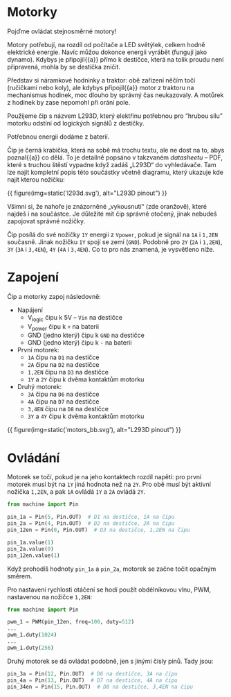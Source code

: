 # Motorky

Pojďme ovládat stejnosměrné motory!

Motory potřebují, na rozdíl od počítače a LED světýlek, celkem hodně elektrické
energie.
Navíc můžou dokonce energii vyrábět (fungují jako dynamo).
Kdybys je připojil{{a}} přímo k destičce, která na tolik proudu není
připravená, mohla by se destička zničit.

Představ si náramkové hodninky a traktor: obě zařízení něčím točí (ručičkami
nebo koly), ale kdybys připojil{{a}} motor z traktoru na mechanismus hodinek,
moc dlouho by správný čas neukazovaly.
A motůrek z hodinek by zase nepomohl při orání pole.

Použijeme čip s názvem L293D, který elektřinu potřebnou pro “hrubou sílu”
motorku odstíní od logických signálů z destičky.

Potřebnou energii dodáme z baterií.

Čip je černá krabička, která na sobě má trochu textu, ale ne dost na to,
abys poznal{{a}} co dělá.
To je detailně popsáno v takzvaném *datasheetu* – PDF, které s truchou štěstí
vypadne když zadáš „L293D“ do vyhledávače.
Tam lze najít kompletní popis této součástky včetně diagramu, který ukazuje
kde najít kterou nožičku:

{{ figure(img=static('l293d.svg'), alt="L293D pinout") }}

Všimni si, že nahoře je znázorněné „vykousnutí“ (zde oranžově),
které najdeš i na součástce.
Je důležité mít čip správně otočený, jinak nebudeš zapojovat správné nožičky.

Čip posílá do své nožičky `1Y` energii z `Vpower`, pokud je signál na
`1A` i `1,2EN` současně. Jinak nožičku `1Y` spojí se zemí (`GND`).
Podobně pro `2Y` (`2A` i `1,2EN`), `3Y` (`3A` i `3,4EN`), `4Y` (`4A` i `3,4EN`).
Co to pro nás znamená, je vysvětleno níže.


# Zapojení

Čip a motorky zapoj následovně:

* Napájení
  * V<sub>logic</sub> čipu k 5V – `Vin` na destičce
  * V<sub>power</sub> čipu k `+` na baterii
  * GND (jedno který) čipu k `GND` na destičce
  * GND (jedno který) čipu k `-` na baterii
* První motorek:
  * `1A` čipu na `D1` na destičce
  * `2A` čipu na `D2` na destičce
  * `1,2EN` čipu na `D3` na destičce
  * `1Y` a `2Y` čipu k dvěma kontaktům motorku
* Druhý motorek:
  * `3A` čipu na `D6` na destičce
  * `4A` čipu na `D7` na destičce
  * `3,4EN` čipu na `D8` na destičce
  * `3Y` a `4Y` čipu k dvěma kontaktům motorku

{{ figure(img=static('motors_bb.svg'), alt="L293D pinout") }}


# Ovládání

Motorek se točí, pokud je na jeho kontaktech rozdíl napětí: pro první motorek
musí být na `1Y` jiná hodnota než na `2Y`.
Pro obě musí být aktivní nožička `1,2EN`, a pak `1A` ovládá `1Y` a
`2A` ovládá `2Y`.

```python
from machine import Pin

pin_1a = Pin(5, Pin.OUT)  # D1 na destičce, 1A na čipu
pin_2a = Pin(4, Pin.OUT)  # D2 na destičce, 2A na čipu
pin_12en = Pin(0, Pin.OUT)  # D3 na destičce, 1,2EN na čipu

pin_1a.value(1)
pin_2a.value(0)
pin_12en.value(1)
```

Když prohodíš hodnoty `pin_1a` a `pin_2a`, motorek se začne točit opačným
směrem.

Pro nastavení rychlosti otáčení se hodí použít obdélníkovou vlnu, PWM,
nastavenou na nožičce `1,2EN`:

```python
from machine import Pin

pwm_1 = PWM(pin_12en, freq=100, duty=512)
...
pwm_1.duty(1024)
...
pwm_1.duty(256)
```

Druhý motorek se dá ovládat podobně, jen s jinými čísly pinů.
Tady jsou:

```python
pin_3a = Pin(12, Pin.OUT)  # D6 na destičce, 3A na čipu
pin_4a = Pin(13, Pin.OUT)  # D7 na destičce, 4A na čipu
pin_34en = Pin(15, Pin.OUT)  # D8 na destičce, 3,4EN na čipu
```



